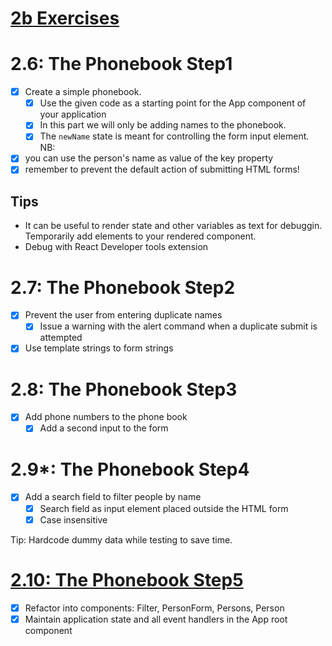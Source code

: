 # [2b Exercises](https://fullstackopen.com/en/part2/forms#exercises)

# 2.6: The Phonebook Step1
- [x] Create a simple phonebook.
    - [x] Use the given code as a starting point for the App component of your application
    - [x] In this part we will only be adding names to the phonebook.
    - [x] The `newName` state is meant for controlling the form input element.
NB:
- [x] you can use the person's name as value of the key property
- [x] remember to prevent the default action of submitting HTML forms!

## Tips
- It can be useful to render state and other variables as text for debuggin. Temporarily add elements to your rendered component.
- Debug with React Developer tools extension

# 2.7: The Phonebook Step2
- [x] Prevent the user from entering duplicate names
    - [x] Issue a warning with the alert command when a duplicate submit is attempted
- [x] Use template strings to form strings

# 2.8: The Phonebook Step3
- [x] Add phone numbers to the phone book
    - [x] Add a second input to the form

# 2.9*: The Phonebook Step4
- [x] Add a search field to filter people by name
    - [x] Search field as input element placed outside the HTML form
    - [x] Case insensitive

Tip: Hardcode dummy data while testing to save time.

# [2.10: The Phonebook Step5](https://fullstackopen.com/en/part2/forms#exercises)
- [x] Refactor into components: Filter, PersonForm, Persons, Person
- [x] Maintain application state and all event handlers in the App root component
